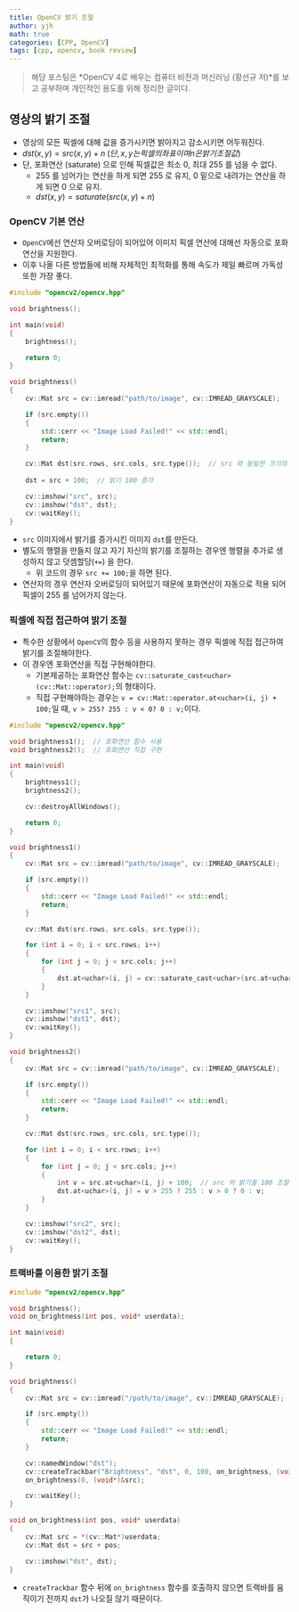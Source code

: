 ```yaml
---
title: OpenCV 밝기 조절
author: yjh
math: true
categories: [CPP, OpenCV]
tags: [cpp, opencv, book review]
---
```


> 해당 포스팅은 *OpenCV 4로 배우는 컴퓨터 비전과 머신러닝 (황선규 저)*를 보고 공부하며 개인적인 용도를 위해 정리한 글이다.

## 영상의 밝기 조절

- 영상의 모든 픽셀에 대해 값을 증가시키면 밝아지고 감소시키면 어두워진다.
- $dst(x, y) = src(x, y) + n \;(단, x, y 는 픽셀의 좌표이며 n 은 밝기 조절값)$
- 단, 포화연산 (saturate) 으로 인해 픽셀값은 최소 0, 최대 255 를 넘을 수 없다.
  - 255 를 넘어가는 연산을 하게 되면 255 로 유지, 0 밑으로 내려가는 연산을 하게 되면 0 으로 유지.
  - $dst(x, y) = saturate(src(x, y) + n)$

### OpenCV 기본 연산

- `OpenCV`에선 연산자 오버로딩이 되어있어 이미지 픽셀 연산에 대해선 자동으로 포화연산을 지원한다.
- 이후 나올 다른 방법들에 비해 자체적인 최적화를 통해 속도가 제일 빠르며 가독성 또한 가장 좋다.

```cpp
#include "opencv2/opencv.hpp"

void brightness();

int main(void)
{
    brightness();

    return 0;
}

void brightness()
{
    cv::Mat src = cv::imread("path/to/image", cv::IMREAD_GRAYSCALE);

    if (src.empty())
    {
        std::cerr << "Image Load Failed!" << std::endl;
        return;
    }

    cv::Mat dst(src.rows, src.cols, src.type());  // src 와 동일한 크기의 행렬을 생성한다.
    
    dst = src + 100;  // 밝기 100 증가

    cv::imshow("src", src);
    cv::imshow("dst", dst);
    cv::waitKey();
}
```

- `src` 이미지에서 밝기를 증가시킨 이미지 `dst`를 만든다.
- 별도의 행렬을 만들지 않고 자기 자신의 밝기를 조절하는 경우엔 행렬을 추가로 생성하지 않고 덧셈할당(`+=`) 을 한다.
  - 위 코드의 경우 `src += 100;`을 하면 된다.
- 연산자의 경우 연산자 오버로딩이 되어있기 때문에 포화연산이 자동으로 적용 되어 픽셀이 255 를 넘어가지 않는다.

### 픽셀에 직접 접근하여 밝기 조절

- 특수한 상황에서 `OpenCV`의 함수 등을 사용하지 못하는 경우 픽셀에 직접 접근하여 밝기를 조절해야한다.
- 이 경우엔 포화연산을 직접 구현해야한다.
  - 기본제공하는 포화연산 함수는 `cv::saturate_cast<uchar>(cv::Mat::operator);`의 형태이다.
  - 직접 구현해야하는 경우는 `v = cv::Mat::operator.at<uchar>(i, j) + 100;`일 때, `v > 255? 255 : v < 0? 0 : v;`이다.

```cpp
#include "opencv2/opencv.hpp"

void brightness1();  // 포화연산 함수 사용
void brightness2();  // 포화연산 직접 구현

int main(void)
{
    brightness1();
    brightness2();

    cv::destroyAllWindows();

    return 0;
}

void brightness1()
{
    cv::Mat src = cv::imread("path/to/image", cv::IMREAD_GRAYSCALE);

    if (src.empty())
    {
        std::cerr << "Image Load Failed!" << std::endl;
        return;
    }

    cv::Mat dst(src.rows, src.cols, src.type());

    for (int i = 0; i < src.rows; i++)
    {
        for (int j = 0; j < src.cols; j++)
        {
            dst.at<uchar>(i, j) = cv::saturate_cast<uchar>(src.at<uchar>(i, j) + 100);
        }
    }

    cv::imshow("src1", src);
    cv::imshow("dst1", dst);
    cv::waitKey();
}

void brightness2()
{
    cv::Mat src = cv::imread("path/to/image", cv::IMREAD_GRAYSCALE);

    if (src.empty())
    {
        std::cerr << "Image Load Failed!" << std::endl;
        return;
    }

    cv::Mat dst(src.rows, src.cols, src.type());

    for (int i = 0; i < src.rows; i++)
    {
        for (int j = 0; j < src.cols; j++)
        {
            int v = src.at<uchar>(i, j) + 100;  // src 의 밝기를 100 조절함 값
            dst.at<uchar>(i, j) = v > 255 ? 255 : v > 0 ? 0 : v;
        }
    }

    cv::imshow("src2", src);
    cv::imshow("dst2", dst);
    cv::waitKey();
}
```

### 트랙바를 이용한 밝기 조절

```cpp
#include "opencv2/opencv.hpp"

void brightness();
void on_brightness(int pos, void* userdata);

int main(void)
{

    return 0;
}

void brightness()
{
    cv::Mat src = cv::imread("/path/to/image", cv::IMREAD_GRAYSCALE);

    if (src.empty())
    {
        std::cerr << "Image Load Failed!" << std::endl;
        return;
    }

    cv::namedWindow("dst");
    cv::createTrackbar("Brightness", "dst", 0, 100, on_brightness, (void*)&src);
    on_brightness(0, (void*)&src);

    cv::waitKey();
}

void on_brightness(int pos, void* userdata)
{
    cv::Mat src = *(cv::Mat*)userdata;
    cv::Mat dst = src + pos;

    cv::imshow("dst", dst);
}
```

- `createTrackbar` 함수 뒤에 `on_brightness` 함수를 호출하지 않으면 트랙바를 움직이기 전까지 `dst`가 나오질 않기 때문이다.
